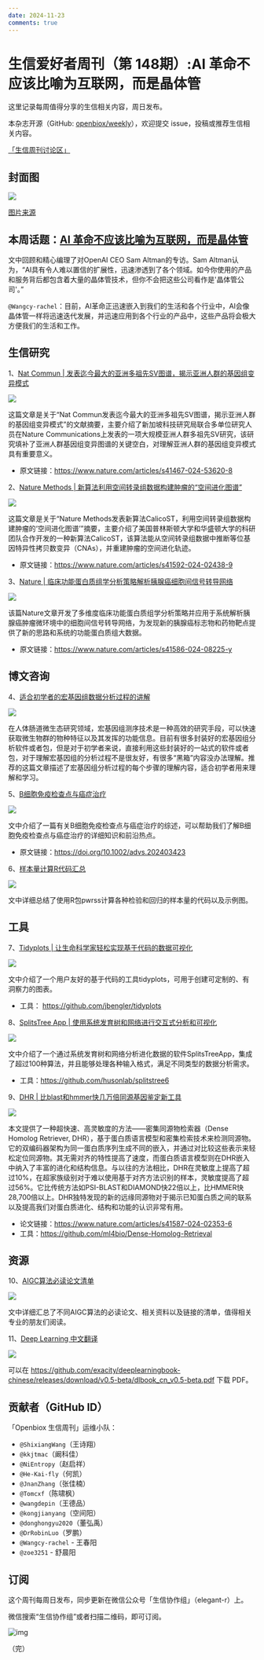 ```yaml
---
date: 2024-11-23
comments: true
---
```

# 生信爱好者周刊（第 148期）:AI 革命不应该比喻为互联网，而是晶体管

这里记录每周值得分享的生信相关内容，周日发布。

本杂志开源（GitHub: [openbiox/weekly](https://github.com/openbiox/weekly "openbiox/weekly")），欢迎提交 issue，投稿或推荐生信相关内容。

[「生信周刊讨论区」](https://github.com/openbiox/weekly/discussions "「生信周刊讨论区」")

## 封面图


![](https://files.mdnice.com/user/77986/1b3614c1-6a3b-4f5b-8af5-0e824bce0aee.jpg)


[图片来源](http://www.360doc.com/content/24/0804/17/25479405_1130454429.shtml "图片来源")

## 本周话题：[AI 革命不应该比喻为互联网，而是晶体管](https://mp.weixin.qq.com/s?__biz=Mzg4NDQwNTI0OQ==&mid=2247583446&idx=1&sn=a06cbd9532bb93a346cc64aab4cf1954&chksm=ce336ad4db211ca78b7b519910a108b8daecb3e82eb21156d45f329e0644d5411e9dd92b9aa1#rd)

文中回顾和精心编理了对OpenAI CEO Sam Altman的专访。Sam Altman认为，“AI具有令人难以置信的扩展性，迅速渗透到了各个领域。如今你使用的产品和服务背后都包含着大量的晶体管技术，但你不会把这些公司看作是'晶体管公司'。”

`@Wangcy-rachel`：目前，AI革命正迅速嵌入到我们的生活和各个行业中，AI会像晶体管一样将迅速迭代发展，并迅速应用到各个行业的产品中，这些产品将会极大方便我们的生活和工作。

## 生信研究

1、[Nat Commun | 发表迄今最大的亚洲多祖先SV图谱，揭示亚洲人群的基因组变异模式](https://mp.weixin.qq.com/s/Tw9yg_EcN_FzMbUC_lPuGA)


![](https://files.mdnice.com/user/77986/9a075727-777a-436e-b632-a833ce7cdd46.png)


这篇文章是关于“Nat Commun发表迄今最大的亚洲多祖先SV图谱，揭示亚洲人群的基因组变异模式”的文献摘要，主要介绍了新加坡科技研究局联合多单位研究人员在Nature Communications上发表的一项大规模亚洲人群多祖先SV研究，该研究填补了亚洲人群基因组变异图谱的关键空白，对理解亚洲人群的基因组变异模式具有重要意义。

- 原文链接：https://www.nature.com/articles/s41467-024-53620-8

2、[Nature Methods | 新算法利用空间转录组数据构建肿瘤的“空间进化图谱”](https://mp.weixin.qq.com/s/HrIKZmvtotD6VeX0gWPlvA)


![](https://files.mdnice.com/user/77986/1314e3c1-c0d2-402e-96c4-72fc60a8b5c5.png)


这篇文章是关于“Nature Methods发表新算法CalicoST，利用空间转录组数据构建肿瘤的‘空间进化图谱’”摘要，主要介绍了美国普林斯顿大学和华盛顿大学的科研团队合作开发的一种新算法CalicoST，该算法能从空间转录组数据中推断等位基因特异性拷贝数变异（CNAs），并重建肿瘤的空间进化轨迹。

- 原文链接：https://www.nature.com/articles/s41592-024-02438-9

3、[Nature | 临床功能蛋白质组学分析策略解析胰腺癌细胞间信号转导网络](https://mp.weixin.qq.com/s/zmahyf2_-tswr3oU49oWrw)


![](https://files.mdnice.com/user/77986/d4401d68-9142-4eba-8a1e-a4b75014a5ea.png)


该篇Nature文章开发了多维度临床功能蛋白质组学分析策略并应用于系统解析胰腺癌肿瘤微环境中的细胞间信号转导网络，为发现新的胰腺癌标志物和药物靶点提供了新的思路和系统的功能蛋白质组大数据。

- 原文链接：https://www.nature.com/articles/s41586-024-08225-y

## 博文咨询

4、[适合初学者的宏基因组数据分析过程的讲解](https://mp.weixin.qq.com/s/icGX7YQdMWVPj5FHwkXnyA)


![](https://files.mdnice.com/user/77986/4f25095e-0b41-4d07-b4e3-d26aa89e3725.png)


在人体肠道微生态研究领域，宏基因组测序技术是一种高效的研究手段，可以快速获取微生物群的物种特征以及其发挥的功能信息。目前有很多封装好的宏基因组分析软件或者包，但是对于初学者来说，直接利用这些封装好的一站式的软件或者包，对于理解宏基因组的分析过程不是很友好，有很多“黑箱”内容没办法理解。推荐的这篇文章描述了宏基因组分析过程的每个步骤的理解内容，适合初学者用来理解和学习。

5、[B细胞免疫检查点与癌症治疗](https://mp.weixin.qq.com/s/6nngkZykxB-s6ptv5GRAWA)



![](https://files.mdnice.com/user/77986/4746c962-6067-4614-93b4-00c07e7a7382.png)



文中介绍了一篇有关B细胞免疫检查点与癌症治疗的综述，可以帮助我们了解B细胞免疫检查点与癌症治疗的详细知识和前沿热点。

- 原文链接：https://doi.org/10.1002/advs.202403423

6、[样本量计算R代码汇总](https://mp.weixin.qq.com/s/_7M3trc5XAwVA7uLZcNpgw)


![](https://files.mdnice.com/user/77986/368b5379-95c7-44f4-a27f-72ec6d08a897.png)


文中详细总结了使用R包pwrss计算各种检验和回归的样本量的代码以及示例图。

## 工具

7、[Tidyplots | 让生命科学家轻松实现基于代码的数据可视化](https://mp.weixin.qq.com/s/akt6j5zlGuO4M4w4xQaVqA)


![](https://files.mdnice.com/user/77986/e525f427-316c-4896-9286-0df7dae08e91.png)


文中介绍了一个用户友好的基于代码的工具tidyplots，可用于创建可定制的、有洞察力的图表。

- 工具： https://github.com/jbengler/tidyplots

8、[SplitsTree App | 使用系统发育树和网络进行交互式分析和可视化](https://mp.weixin.qq.com/s/V2_5U2JkyaRnqamhLbRXOA)


![](https://files.mdnice.com/user/77986/d9bb1729-73aa-402b-beb8-c127747ec1d5.png)


文中介绍了一个通过系统发育树和网络分析进化数据的软件SplitsTreeApp，集成了超过100种算法，并且能够处理各种输入格式，满足不同类型的数据分析需求。

- 工具：https://github.com/husonlab/splitstree6

9、[DHR | 比blast和hmmer快几万倍同源基因鉴定新工具](https://mp.weixin.qq.com/s/pO9N2iQh1d7dbN9nj4kljw)


![](https://files.mdnice.com/user/77986/24cd0318-0236-4e7b-9211-1b70af44ea6e.png)


本文提供了一种超快速、高灵敏度的方法——密集同源物检索器（Dense Homolog Retriever, DHR），基于蛋白质语言模型和密集检索技术来检测同源物。它的双编码器架构为同一蛋白质序列生成不同的嵌入，并通过对比较这些表示来轻松定位同源物。其无需对齐的特性提高了速度，而蛋白质语言模型则在DHR嵌入中纳入了丰富的进化和结构信息。与以往的方法相比，DHR在灵敏度上提高了超过10%，在超家族级别对于难以使用基于对齐方法识别的样本，灵敏度提高了超过56%。它比传统方法如PSI-BLAST和DIAMOND快22倍以上，比HMMER快28,700倍以上。DHR独特发现的新的远缘同源物对于揭示已知蛋白质之间的联系以及提高我们对蛋白质进化、结构和功能的认识非常有用。

- 论文链接：https://www.nature.com/articles/s41587-024-02353-6
- 工具：https://github.com/ml4bio/Dense-Homolog-Retrieval

## 资源

10、[AIGC算法必读论文清单](https://mp.weixin.qq.com/s/KWQSfSq4mkWtLotHl-5KZw)


![](https://files.mdnice.com/user/77986/02b8139f-150a-4fdb-8a05-290d3d027491.png)


文中详细汇总了不同AIGC算法的必读论文、相关资料以及链接的清单，值得相关专业的朋友们阅读。

11、[Deep Learning 中文翻译](https://github.com/exacity/deeplearningbook-chinese "Deep Learning 中文翻译")


![](https://files.mdnice.com/user/77986/1715b0d0-4a14-4e45-aadd-6020e6d8868a.png)


可以在 https://github.com/exacity/deeplearningbook-chinese/releases/download/v0.5-beta/dlbook_cn_v0.5-beta.pdf 下载 PDF。

## 贡献者（GitHub ID）

「Openbiox 生信周刊」运维小队：

- `@ShixiangWang`（王诗翔）
- `@kkjtmac`（阚科佳）
- `@NiEntropy`（赵启祥）
- `@He-Kai-fly`（何凯）
- `@JnanZhang`（张佳楠）
- `@Tomcxf`（陈啸枫）
- `@wangdepin`（王德品）
- `@kongjianyang`（空间阳）
- `@donghongyu2020`（董弘禹）
- `@DrRobinLuo`（罗鹏）
- `@Wangcy-rachel` - 王春阳
- `@zoe3251` - 舒晨阳

## 订阅

这个周刊每周日发布，同步更新在微信公众号「生信协作组」（elegant-r）上。

微信搜索“生信协作组”或者扫描二维码，即可订阅。

![img](https://camo.githubusercontent.com/2316fe421f5071d524e9de7a1c05bcdb5bd75e39494439562fc02d16f0f7f501/68747470733a2f2f63646e2e6e6c61726b2e636f6d2f79757175652f302f323032322f706e672f3437313933312f313634383330363339383730382d38393765376164342d363030382d343066382d393230302d6464656538333462303961372e706e67)

（完）
